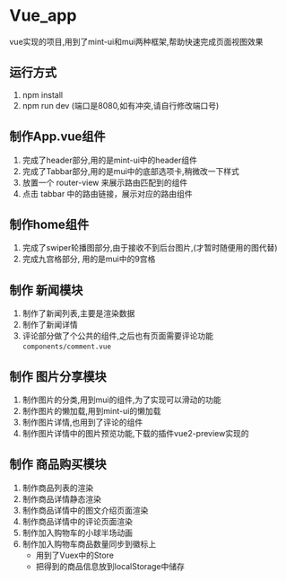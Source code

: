# Vue_app
vue实现的项目,用到了mint-ui和mui两种框架,帮助快速完成页面视图效果
## 运行方式
1. npm install
2. npm run dev (端口是8080,如有冲突,请自行修改端口号)

## 制作App.vue组件
1. 完成了header部分,用的是mint-ui中的header组件
2. 完成了Tabbar部分,用的是mui中的底部选项卡,稍微改一下样式
3. 放置一个 router-view 来展示路由匹配到的组件
4. 点击 tabbar 中的路由链接，展示对应的路由组件

## 制作home组件
1. 完成了swiper轮播图部分,由于接收不到后台图片,(才暂时随便用的图代替)
2. 完成九宫格部分, 用的是mui中的9宫格

## 制作 新闻模块
1. 制作了新闻列表,主要是渲染数据
2. 制作了新闻详情
3. 评论部分做了个公共的组件,之后也有页面需要评论功能`components/comment.vue`

## 制作 图片分享模块
1. 制作图片的分类,用到mui的组件,为了实现可以滑动的功能
2. 制作图片的懒加载,用到mint-ui的懒加载
3. 制作图片详情,也用到了评论的组件
4. 制作图片详情中的图片预览功能,下载的插件vue2-preview实现的

## 制作 商品购买模块
1. 制作商品列表的渲染
2. 制作商品详情静态渲染
3. 制作商品详情中的图文介绍页面渲染
4. 制作商品详情中的评论页面渲染
5. 制作加入购物车的小球半场动画
6. 制作加入购物车商品数量同步到徽标上
    - 用到了Vuex中的Store 
    - 把得到的商品信息放到localStorage中储存